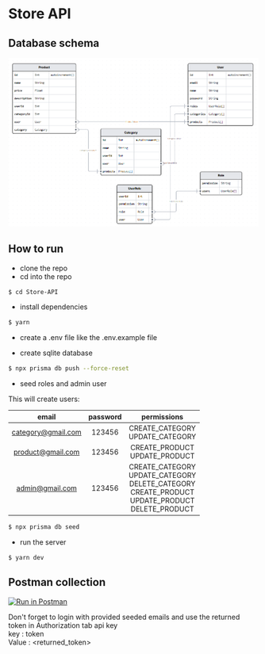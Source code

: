 # Store API

## Database schema

![Database schema](docs/ERD.PNG)

## How to run

- clone the repo
- cd into the repo

```bash
$ cd Store-API
```

- install dependencies

```bash
$ yarn
```

- create a .env file like the .env.example file

- create sqlite database 

```bash 
$ npx prisma db push --force-reset
```

- seed roles and admin user

This will create users:


| email | password    | permissions    |
| :---:   | :---: | :---: |
|category@gmail.com | 123456  | CREATE_CATEGORY <br> UPDATE_CATEGORY  |
|product@gmail.com   |  123456 |CREATE_PRODUCT   <br>  UPDATE_PRODUCT   |
|admin@gmail.com | 123456   | CREATE_CATEGORY  <br>  UPDATE_CATEGORY   <br> DELETE_CATEGORY   <br> CREATE_PRODUCT   <br> UPDATE_PRODUCT   <br> DELETE_PRODUCT   |




```bash
$ npx prisma db seed
```

- run the server

```bash
$ yarn dev
```

## Postman collection

[![Run in Postman](https://run.pstmn.io/button.svg)](https://api.postman.com/collections/25854021-94efd612-963a-4bf9-a743-4ba72bdcae3c?access_key=PMAT-01HMEJF8DJXJS526PGPKYBAMV3)

Don't forget to login with provided seeded emails and use the returned token in Authorization tab api key \
key : token \
Value : <returned_token>

